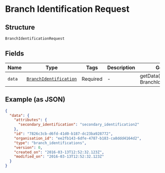 
# Branch Identification Request

## Structure

`BranchIdentificationRequest`

## Fields

| Name | Type | Tags | Description | Getter | Setter |
|  --- | --- | --- | --- | --- | --- |
| `data` | [`BranchIdentification`](../../doc/models/branch-identification.md) | Required | - | getData(): BranchIdentification | setData(BranchIdentification data): void |

## Example (as JSON)

```json
{
  "data": {
    "attributes": {
      "secondary_identification": "secondary_identification2"
    },
    "id": "7826c3cb-d6fd-41d0-b187-dc23ba928772",
    "organisation_id": "ee2fb143-6dfe-4787-b183-ca8ddd4164d2",
    "type": "branch_identifications",
    "version": 0,
    "created_on": "2016-03-13T12:52:32.123Z",
    "modified_on": "2016-03-13T12:52:32.123Z"
  }
}
```

